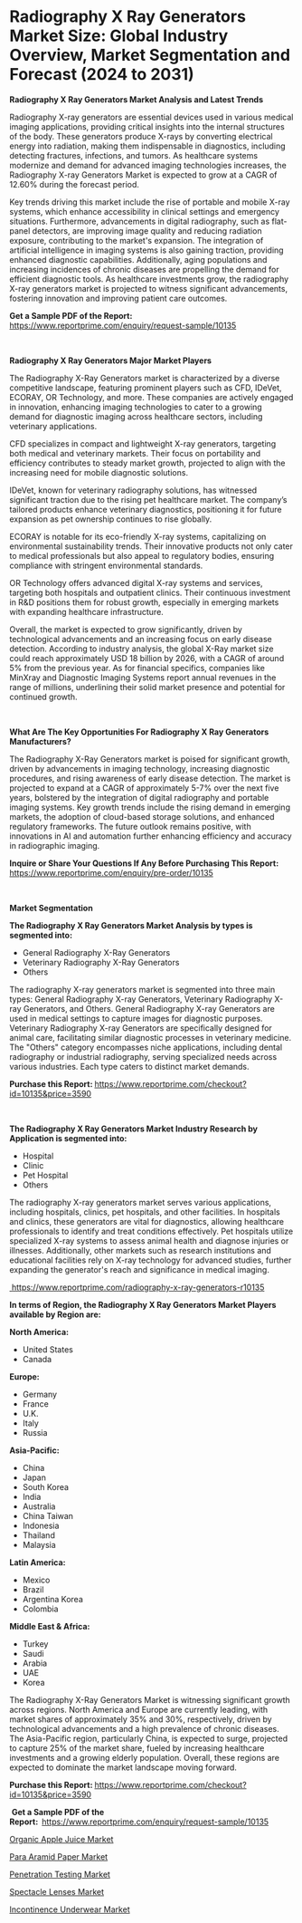 <p><h1>Radiography X Ray Generators Market Size: Global Industry Overview, Market Segmentation and Forecast (2024 to 2031)</h1></p><p><strong>Radiography X Ray Generators Market Analysis and Latest Trends</strong></p>
<p><p>Radiography X-ray generators are essential devices used in various medical imaging applications, providing critical insights into the internal structures of the body. These generators produce X-rays by converting electrical energy into radiation, making them indispensable in diagnostics, including detecting fractures, infections, and tumors. As healthcare systems modernize and demand for advanced imaging technologies increases, the Radiography X-ray Generators Market is expected to grow at a CAGR of 12.60% during the forecast period.</p><p>Key trends driving this market include the rise of portable and mobile X-ray systems, which enhance accessibility in clinical settings and emergency situations. Furthermore, advancements in digital radiography, such as flat-panel detectors, are improving image quality and reducing radiation exposure, contributing to the market's expansion. The integration of artificial intelligence in imaging systems is also gaining traction, providing enhanced diagnostic capabilities. Additionally, aging populations and increasing incidences of chronic diseases are propelling the demand for efficient diagnostic tools. As healthcare investments grow, the radiography X-ray generators market is projected to witness significant advancements, fostering innovation and improving patient care outcomes.</p></p>
<p><strong>Get a Sample PDF of the Report:&nbsp;</strong> <a href="https://www.reportprime.com/enquiry/request-sample/10135">https://www.reportprime.com/enquiry/request-sample/10135</a></p>
<p>&nbsp;</p>
<p><strong>Radiography X Ray Generators Major Market Players</strong></p>
<p><p>The Radiography X-Ray Generators market is characterized by a diverse competitive landscape, featuring prominent players such as CFD, IDeVet, ECORAY, OR Technology, and more. These companies are actively engaged in innovation, enhancing imaging technologies to cater to a growing demand for diagnostic imaging across healthcare sectors, including veterinary applications.</p><p>CFD specializes in compact and lightweight X-ray generators, targeting both medical and veterinary markets. Their focus on portability and efficiency contributes to steady market growth, projected to align with the increasing need for mobile diagnostic solutions.</p><p>IDeVet, known for veterinary radiography solutions, has witnessed significant traction due to the rising pet healthcare market. The company’s tailored products enhance veterinary diagnostics, positioning it for future expansion as pet ownership continues to rise globally.</p><p>ECORAY is notable for its eco-friendly X-ray systems, capitalizing on environmental sustainability trends. Their innovative products not only cater to medical professionals but also appeal to regulatory bodies, ensuring compliance with stringent environmental standards.</p><p>OR Technology offers advanced digital X-ray systems and services, targeting both hospitals and outpatient clinics. Their continuous investment in R&D positions them for robust growth, especially in emerging markets with expanding healthcare infrastructure.</p><p>Overall, the market is expected to grow significantly, driven by technological advancements and an increasing focus on early disease detection. According to industry analysis, the global X-Ray market size could reach approximately USD 18 billion by 2026, with a CAGR of around 5% from the previous year. As for financial specifics, companies like MinXray and Diagnostic Imaging Systems report annual revenues in the range of millions, underlining their solid market presence and potential for continued growth.</p></p>
<p>&nbsp;</p>
<p><strong>What Are The Key Opportunities For Radiography X Ray Generators Manufacturers?</strong></p>
<p><p>The Radiography X-Ray Generators market is poised for significant growth, driven by advancements in imaging technology, increasing diagnostic procedures, and rising awareness of early disease detection. The market is projected to expand at a CAGR of approximately 5-7% over the next five years, bolstered by the integration of digital radiography and portable imaging systems. Key growth trends include the rising demand in emerging markets, the adoption of cloud-based storage solutions, and enhanced regulatory frameworks. The future outlook remains positive, with innovations in AI and automation further enhancing efficiency and accuracy in radiographic imaging.</p></p>
<p><strong>Inquire or Share Your Questions If Any Before Purchasing This Report:</strong> <a href="https://www.reportprime.com/enquiry/pre-order/10135">https://www.reportprime.com/enquiry/pre-order/10135</a></p>
<p>&nbsp;</p>
<p><strong>Market Segmentation</strong></p>
<p><strong>The Radiography X Ray Generators Market Analysis by types is segmented into:</strong></p>
<p><ul><li>General Radiography X-Ray Generators</li><li>Veterinary Radiography X-Ray Generators</li><li>Others</li></ul></p>
<p><p>The radiography X-ray generators market is segmented into three main types: General Radiography X-ray Generators, Veterinary Radiography X-ray Generators, and Others. General Radiography X-ray Generators are used in medical settings to capture images for diagnostic purposes. Veterinary Radiography X-ray Generators are specifically designed for animal care, facilitating similar diagnostic processes in veterinary medicine. The "Others" category encompasses niche applications, including dental radiography or industrial radiography, serving specialized needs across various industries. Each type caters to distinct market demands.</p></p>
<p><strong>Purchase this Report:&nbsp;</strong><a href="https://www.reportprime.com/checkout?id=10135&price=3590">https://www.reportprime.com/checkout?id=10135&price=3590</a></p>
<p>&nbsp;</p>
<p><strong>The Radiography X Ray Generators Market Industry Research by Application is segmented into:</strong></p>
<p><ul><li>Hospital</li><li>Clinic</li><li>Pet Hospital</li><li>Others</li></ul></p>
<p><p>The radiography X-ray generators market serves various applications, including hospitals, clinics, pet hospitals, and other facilities. In hospitals and clinics, these generators are vital for diagnostics, allowing healthcare professionals to identify and treat conditions effectively. Pet hospitals utilize specialized X-ray systems to assess animal health and diagnose injuries or illnesses. Additionally, other markets such as research institutions and educational facilities rely on X-ray technology for advanced studies, further expanding the generator's reach and significance in medical imaging.</p></p>
<p><a href="https://www.reportprime.com/radiography-x-ray-generators-r10135">&nbsp;https://www.reportprime.com/radiography-x-ray-generators-r10135</a></p>
<p><strong>In terms of Region, the Radiography X Ray Generators Market Players available by Region are:</strong></p>
<p>
    <p> <strong> North America: </strong>
        <ul>
            <li>United States</li>
            <li>Canada</li>
        </ul>
        </p> 
    <p> <strong> Europe: </strong>
        <ul>
            <li>Germany</li>
            <li>France</li>
            <li>U.K.</li>
            <li>Italy</li>
            <li>Russia</li>
        </ul>
        </p> 
    <p> <strong> Asia-Pacific: </strong>
        <ul>
            <li>China</li>
            <li>Japan</li>
            <li>South Korea</li>
            <li>India</li>
            <li>Australia</li>
            <li>China Taiwan</li>
            <li>Indonesia</li>
            <li>Thailand</li>
            <li>Malaysia</li>
        </ul>
        </p> 
    <p> <strong> Latin America: </strong>
        <ul>
            <li>Mexico</li>
            <li>Brazil</li>
            <li>Argentina Korea</li>
            <li>Colombia</li>
        </ul>
        </p> 
    <p> <strong> Middle East & Africa: </strong>
        <ul>
            <li>Turkey</li>
            <li>Saudi</li>
            <li>Arabia</li>
            <li>UAE</li>
            <li>Korea</li>
        </ul>
    </p>
    </p>
<p><p>The Radiography X-Ray Generators Market is witnessing significant growth across regions. North America and Europe are currently leading, with market shares of approximately 35% and 30%, respectively, driven by technological advancements and a high prevalence of chronic diseases. The Asia-Pacific region, particularly China, is expected to surge, projected to capture 25% of the market share, fueled by increasing healthcare investments and a growing elderly population. Overall, these regions are expected to dominate the market landscape moving forward.</p></p>
<p><strong>Purchase this Report: </strong><a href="https://www.reportprime.com/checkout?id=10135&price=3590">https://www.reportprime.com/checkout?id=10135&price=3590</a></p>
<p>&nbsp;<strong>Get a Sample PDF of the Report:&nbsp;&nbsp;</strong><a href="https://www.reportprime.com/enquiry/request-sample/10135">https://www.reportprime.com/enquiry/request-sample/10135</a></p>
<p><strong></strong></p>
<p><p><a href="https://www.linkedin.com/pulse/organic-apple-juice-industry-analysis-report-its-market-wtklf?trackingId=z6j6cH3CRWydHf5M6%2FiIVQ%3D%3D">Organic Apple Juice Market</a></p><p><a href="https://issuu.com/reportprime-2/docs/para-aramid-paper-market-size-2030._6a46ff49defdd5">Para Aramid Paper Market</a></p><p><a href="https://www.linkedin.com/pulse/penetration-testing-industry-sector-new-technologies-market-fqche?trackingId=CQ8fURavRl%2Bbc4qvmCBbhQ%3D%3D">Penetration Testing Market</a></p><p><a href="https://medium.com/@diengw5_68119/this-spectacle-lenses-market-research-report-evaluates-the-key-market-trends-drivers-and-33b681376dd6">Spectacle Lenses Market</a></p><p><a href="https://medium.com/@diengw5_68119/what-is-incontinence-underwear-market-11a29738c6b2">Incontinence Underwear Market</a></p></p>